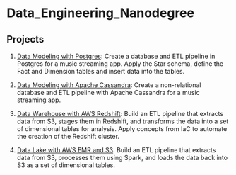 # Data_Engineering_Nanodegree

## Projects
1. [Data Modeling with Postgres](1A_Data_Modeling_with_Postgres): Create a database and ETL pipeline in Postgres for a music streaming app. Apply the Star schema, define the Fact and Dimension tables and insert data into the tables.

2. [Data Modeling with Apache Cassandra](1B_Data_Modeling_with_Cassandra): Create a non-relational database and ETL pipeline with Apache Cassandra for a music streaming app.

3. [Data Warehouse with AWS Redshift](2_Data_Warehouse): Build an ETL pipeline that extracts data from S3, stages them in Redshift, and transforms the data into a set of dimensional tables for analysis. Apply concepts from IaC to automate the creation of the Redshift cluster.

4. [Data Lake with AWS EMR and S3](3_Data_Lake): Build an ETL pipeline that extracts data from S3, processes them using Spark, and loads the data back into S3 as a set of dimensional tables.

